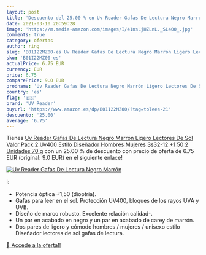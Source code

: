 ```yaml
---
layout: post
title: 'Descuento del 25.00 % en Uv Reader Gafas De Lectura Negro Marrón '
date: 2021-03-10 20:59:28
image: 'https://m.media-amazon.com/images/I/41nsLjHZLnL._SL400_.jpg'
comments: true
category: ofertas
author: ring
slug: 'B01I22MZ00-es Uv Reader Gafas De Lectura Negro Marrón Ligero Lectores De...'
sku: 'B01I22MZ00-es'
actualPrice: 6.75 EUR
currency: EUR
price: 6.75
comparePrice: 9.0 EUR
prodname: 'Uv Reader Gafas De Lectura Negro Marrón Ligero Lectores De Sol Valor Pack 2 Uv400 Estilo Diseñador Hombres Mujeres Ss32-12 +1 50 2 Unidades 70 g'
country: 'es'
flag: '🇪🇸'
brand: 'UV Reader'
buyurl: 'https://www.amazon.es/dp/B01I22MZ00/?tag=tolees-21'
descuento: '25.00'
average: '6.75'
---
```


Tienes [Uv Reader Gafas De Lectura Negro Marrón Ligero Lectores De Sol Valor Pack 2 Uv400 Estilo Diseñador Hombres Mujeres Ss32-12 +1 50 2 Unidades 70 g](https://www.amazon.es/dp/B01I22MZ00/?tag=tolees-21) con un 25.00 % de descuento con precio de oferta de 6.75 EUR (original: 9.0 EUR) en el siguiente enlace!

[![Uv Reader Gafas De Lectura Negro Marrón ](https://m.media-amazon.com/images/I/41nsLjHZLnL._SL400_.jpg)](https://www.amazon.es/dp/B01I22MZ00/?tag=tolees-21)

ℹ️:

- Potencia óptica +1,50 (dioptría).
- Gafas para leer en el sol. Protección UV400, bloques de los rayos UVA y UVB.
- Diseño de marco robusto. Excelente relación calidad-.
- Un par en acabado en negro y un par en acabado de carey de marrón.
- Dos pares de ligero y cómodo hombres / mujeres / unisexo estilo Diseñador lectores de sol gafas de lectura.

[🛒 Accede a la oferta!!](https://www.amazon.es/dp/B01I22MZ00/?tag=tolees-21)
